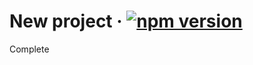 # New project &middot; [![npm version](https://img.shields.io/npm/v/react.svg?style=flat)](https://www.npmjs.com/package/react)
Complete
